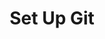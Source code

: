 ---
layout: os_redirect
title: Set Up Git
description: A quick guide to help you get started with Git
categories: beginner
redirect_win: https://help.github.com/articles/set-up-git#platform-windows
redirect_mac: https://help.github.com/articles/set-up-git#platform-mac
redirect_linux: https://help.github.com/articles/set-up-git#platform-linux
---